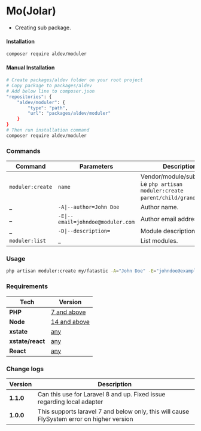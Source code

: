 # Mo(Jolar)

- Creating sub package.


#### Installation

```bash
composer require aldev/moduler
```

#### Manual Installation

```bash
# Create packages/aldev folder on your root project
# Copy package to packages/aldev
# Add below line to composer.json
"repositories": {
    "aldev/moduler": {
        "type": "path",
        "url": "packages/aldev/moduler"
    }
}
# Then run installation command
composer require aldev/moduler
```


### Commands

**Command** | **Parameters** | **Description**
------------|----------------|----------------
`moduler:create` | `name` | Vendor/module/submodule. i.e `php artisan moduler:create parent/child/grandchild`.
_ | `-A\|--author=John Doe` | Author name.
_ | `-E\|--email=johndoe@moduler.com` | Author email address.
_ | `-D\|--description=` | Module description/
`moduler:list` | _ | List modules.


### Usage

```bash
php artisan moduler:create my/fatastic -A="John Doe" -E="johndoe@example.com" -D="My Fantastic module"
```


### Requirements

**Tech** | **Version**
---------|------------
**PHP** | [7 and above](https://www.php.net/)
**Node** | [14 and above](https://nodejs.org/en/)
**xstate** | [any](https://xstate.js.org/docs/)
**xstate/react** | [any](https://xstate.js.org/docs/packages/xstate-react/#quick-start)
**React** | [any](https://reactjs.org/)


### Change logs

**Version** | **Description**
------------|----------------
**1.1.0** | Can this use for Laravel 8 and up. Fixed issue regarding local adapter
**1.0.0** | This supports laravel 7 and below only, this will cause FlySystem error on higher version


